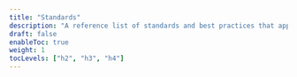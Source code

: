 ```yaml
---
title: "Standards"
description: "A reference list of standards and best practices that apply to CURE"
draft: false
enableToc: true
weight: 1
tocLevels: ["h2", "h3", "h4"]
---
```


